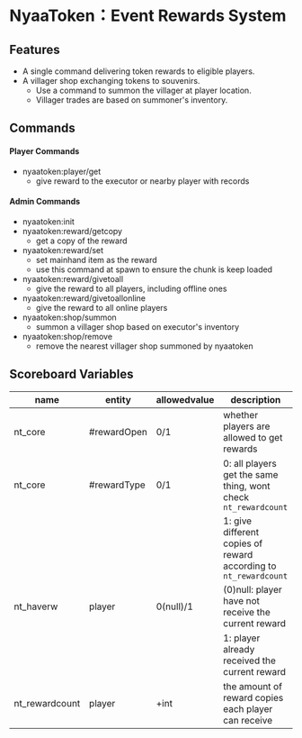 # NyaaToken：Event Rewards System

## Features

- A single command delivering token rewards to eligible players.
- A villager shop exchanging tokens to souvenirs.
    - Use a command to summon the villager at player location.
    - Villager trades are based on summoner's inventory.

## Commands

#### Player Commands

- nyaatoken:player/get
    - give reward to the executor or nearby player with records

#### Admin Commands

- nyaatoken:init
- nyaatoken:reward/getcopy
    - get a copy of the reward
- nyaatoken:reward/set
    - set mainhand item as the reward
    - use this command at spawn to ensure the chunk is keep loaded
- nyaatoken:reward/givetoall
    - give the reward to all players, including offline ones
- nyaatoken:reward/givetoallonline
    - give the reward to all online players
- nyaatoken:shop/summon
    - summon a villager shop based on executor's inventory
- nyaatoken:shop/remove
    - remove the nearest villager shop summoned by nyaatoken

## Scoreboard Variables

|name           |entity         |allowedvalue       |description |
|-              |-              |-                  |- |
|nt_core        |#rewardOpen    |0/1                |whether players are allowed to get rewards |
|nt_core        |#rewardType    |0/1                |0: all players get the same thing, wont check `nt_rewardcount` |
|               |               |                   |1: give different copies of reward according to `nt_rewardcount` |
|nt_haverw      |player         |0(null)/1          |(0)null: player have not receive the current reward |
|               |               |                   |1: player already received the current reward |
|nt_rewardcount |player         |+int               |the amount of reward copies each player can receive |